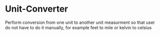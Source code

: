 # Unit-Converter
Perform conversion from one unit to another unit measurment so that user do not have to do it manually, for example feet to mile or kelvin to celsius
